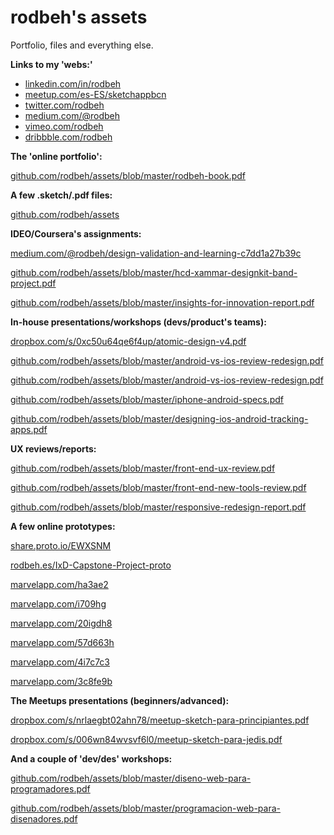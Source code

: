 # rodbeh's assets
Portfolio, files and everything else.

**Links to my 'webs:'**
* [linkedin.com/in/rodbeh](https://linkedin.com/in/rodbeh)
* [meetup.com/es-ES/sketchappbcn](https://meetup.com/es-ES/sketchappbcn)
* [twitter.com/rodbeh](https://twitter.com/rodbeh)
* [medium.com/@rodbeh](https://medium.com/@rodbeh)
* [vimeo.com/rodbeh](https://vimeo.com/rodbeh)
* [dribbble.com/rodbeh](https://dribbble.com/rodbeh)

**The 'online portfolio':**

[github.com/rodbeh/assets/blob/master/rodbeh-book.pdf](https://github.com/rodbeh/assets/blob/master/rodbeh-book.pdf)


**A few .sketch/.pdf files:**

[github.com/rodbeh/assets](https://github.com/rodbeh/assets)


**IDEO/Coursera's assignments:**

[medium.com/@rodbeh/design-validation-and-learning-c7dd1a27b39c](https://medium.com/@rodbeh/design-validation-and-learning-c7dd1a27b39c)

[github.com/rodbeh/assets/blob/master/hcd-xammar-designkit-band-project.pdf](https://github.com/rodbeh/assets/blob/master/hcd-xammar-designkit-band-project.pdf)

[github.com/rodbeh/assets/blob/master/insights-for-innovation-report.pdf](https://github.com/rodbeh/assets/blob/master/insights-for-innovation-report.pdf)


**In-house presentations/workshops (devs/product's teams):**

[dropbox.com/s/0xc50u64qe6f4up/atomic-design-v4.pdf](https://dropbox.com/s/0xc50u64qe6f4up/atomic-design-v4.pdf)

[github.com/rodbeh/assets/blob/master/android-vs-ios-review-redesign.pdf](https://github.com/rodbeh/assets/blob/master/android-vs-ios-review-redesign.pdf)

[github.com/rodbeh/assets/blob/master/android-vs-ios-review-redesign.pdf](https://github.com/rodbeh/assets/blob/master/android-vs-ios-review-redesign.pdf)

[github.com/rodbeh/assets/blob/master/iphone-android-specs.pdf](https://github.com/rodbeh/assets/blob/master/iphone-android-specs.pdf)

[github.com/rodbeh/assets/blob/master/designing-ios-android-tracking-apps.pdf](https://github.com/rodbeh/assets/blob/master/designing-ios-android-tracking-apps.pdf)


**UX reviews/reports:**

[github.com/rodbeh/assets/blob/master/front-end-ux-review.pdf](https://github.com/rodbeh/assets/blob/master/front-end-ux-review.pdf)

[github.com/rodbeh/assets/blob/master/front-end-new-tools-review.pdf](https://github.com/rodbeh/assets/blob/master/front-end-new-tools-review.pdf)

[github.com/rodbeh/assets/blob/master/responsive-redesign-report.pdf](https://github.com/rodbeh/assets/blob/master/responsive-redesign-report.pdf)


**A few online prototypes:**

[share.proto.io/EWXSNM](https://share.proto.io/EWXSNM)

[rodbeh.es/IxD-Capstone-Project-proto](http://rodbeh.es/IxD-Capstone-Project-proto/frame.html)

[marvelapp.com/ha3ae2](https://marvelapp.com/ha3ae2)

[marvelapp.com/i709hg](https://marvelapp.com/i709hg)

[marvelapp.com/20igdh8](https://marvelapp.com/20igdh8)

[marvelapp.com/57d663h](https://marvelapp.com/57d663h)

[marvelapp.com/4i7c7c3](https://marvelapp.com/4i7c7c3)

[marvelapp.com/3c8fe9b](https://marvelapp.com/3c8fe9b)


**The Meetups presentations (beginners/advanced):**

[dropbox.com/s/nrlaegbt02ahn78/meetup-sketch-para-principiantes.pdf](https://dropbox.com/s/nrlaegbt02ahn78/meetup-sketch-para-principiantes.pdf)

[dropbox.com/s/006wn84wvsvf6l0/meetup-sketch-para-jedis.pdf](https://dropbox.com/s/006wn84wvsvf6l0/meetup-sketch-para-jedis.pdf)


**And a couple of 'dev/des' workshops:**

[github.com/rodbeh/assets/blob/master/diseno-web-para-programadores.pdf](https://github.com/rodbeh/assets/blob/master/diseno-web-para-programadores.pdf)

[github.com/rodbeh/assets/blob/master/programacion-web-para-disenadores.pdf](https://github.com/rodbeh/assets/blob/master/programacion-web-para-disenadores.pdf)
